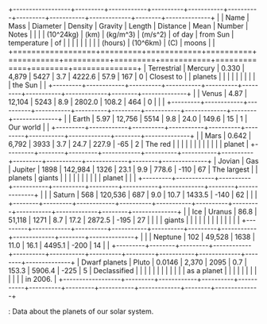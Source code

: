 +------------------+---------+------------+----------+-----------+----------+---------+-----------+-------------+--------+--------------+
|                  | Name    | Mass       | Diameter | Density   | Gravity  | Length  | Distance  | Mean        | Number | Notes        |
|                  |         | (10\^24kg) | (km)     | (kg/m\^3) | (m/s\^2) | of day  | from Sun  | temperature | of     |              |
|                  |         |            |          |           |          | (hours) | (10\^6km) | (C)         | moons  |              |
+==================+=========+============+==========+===========+==========+=========+===========+=============+========+==============+
| Terrestrial      | Mercury | 0.330      | 4,879    | 5427      | 3.7      | 4222.6  | 57.9      | 167         | 0      | Closest to   |
| planets          |         |            |          |           |          |         |           |             |        | the Sun      |
|                  +---------+------------+----------+-----------+----------+---------+-----------+-------------+--------+--------------+
|                  | Venus   | 4.87       | 12,104   | 5243      | 8.9      | 2802.0  | 108.2     | 464         | 0      |              |
|                  +---------+------------+----------+-----------+----------+---------+-----------+-------------+--------+--------------+
|                  | Earth   | 5.97       | 12,756   | 5514      | 9.8      | 24.0    | 149.6     | 15          | 1      | Our world    |
|                  +---------+------------+----------+-----------+----------+---------+-----------+-------------+--------+--------------+
|                  | Mars    | 0.642      | 6,792    | 3933      | 3.7      | 24.7    | 227.9     | -65         | 2      | The red      |
|                  |         |            |          |           |          |         |           |             |        | planet       |
+---------+--------+---------+------------+----------+-----------+----------+---------+-----------+-------------+--------+--------------+
| Jovian  | Gas    | Jupiter | 1898       | 142,984  | 1326      | 23.1     | 9.9     | 778.6     | -110        | 67     | The largest  |
| planets | giants |         |            |          |           |          |         |           |             |        | planet       |
|         |        +---------+------------+----------+-----------+----------+---------+-----------+-------------+--------+--------------+
|         |        | Saturn  | 568        | 120,536  | 687       | 9.0      | 10.7    | 1433.5    | -140        | 62     |              |
|         +--------+---------+------------+----------+-----------+----------+---------+-----------+-------------+--------+--------------+
|         | Ice    | Uranus  | 86.8       | 51,118   | 1271      | 8.7      | 17.2    | 2872.5    | -195        | 27     |              |
|         | giants |         |            |          |           |          |         |           |             |        |              |
|         |        +---------+------------+----------+-----------+----------+---------+-----------+-------------+--------+--------------+
|         |        | Neptune | 102        | 49,528   | 1638      | 11.0     | 16.1    | 4495.1    | -200        | 14     |              |
+---------+--------+---------+------------+----------+-----------+----------+---------+-----------+-------------+--------+--------------+
| Dwarf planets    | Pluto   | 0.0146     | 2,370    | 2095      | 0.7      | 153.3   | 5906.4    | -225        | 5      | Declassified |
|                  |         |            |          |           |          |         |           |             |        | as a planet  |
|                  |         |            |          |           |          |         |           |             |        | in 2006.     |
+------------------+---------+------------+----------+-----------+----------+---------+-----------+-------------+--------+--------------+

: Data about the planets of our solar system.

